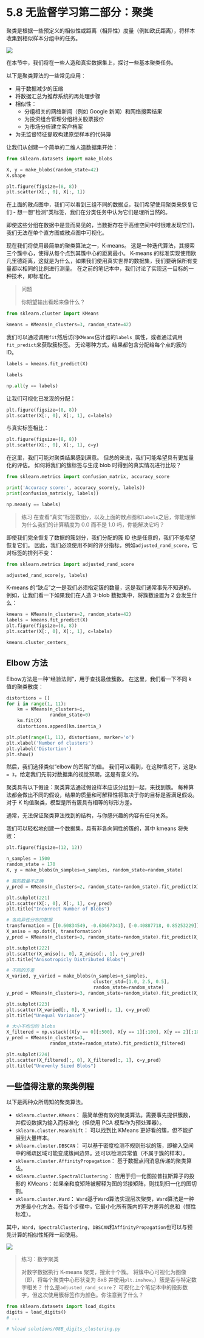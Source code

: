 # 5.8 无监督学习第二部分：聚类

聚类是根据一些预定义的相似性或距离（相异性）度量（例如欧氏距离），将样本收集到相似样本分组中的任务。

![](../img/clustering.png)

在本节中，我们将在一些人造和真实数据集上，探讨一些基本聚类任务。

以下是聚类算法的一些常见应用：

+   用于数据减少的压缩
+   将数据汇总为推荐系统的再处理步骤
+   相似性：
    +   分组相关的网络新闻（例如 Google 新闻）和网络搜索结果
    +   为投资组合管理分组相关股票报价
    +   为市场分析建立客户档案
+   为无监督特征提取构建原型样本的代码簿

让我们从创建一个简单的二维人造数据集开始：

```py
from sklearn.datasets import make_blobs

X, y = make_blobs(random_state=42)
X.shape

plt.figure(figsize=(8, 8))
plt.scatter(X[:, 0], X[:, 1])
```

在上面的散点图中，我们可以看到三组不同的数据点，我们希望使用聚类来恢复它们 - 想一想“检测”类标签，我们在分类任务中认为它们是理所当然的。

即使这些分组在数据中是显而易见的，当数据存在于高维空间中时很难发现它们，我们无法在单个直方图或散点图中可视化。

现在我们将使用最简单的聚类算法之一，K-means。 这是一种迭代算法，其搜索三个簇中心，使得从每个点到其簇中心的距离最小。 K-means 的标准实现使用欧几里德距离，这就是为什么，如果我们使用真实世界的数据集，我们要确保所有变量都以相同的比例进行测量。 在之前的笔记本中，我们讨论了实现这一目标的一种技术，即标准化。

> 问题
> 
> 你期望输出看起来像什么？

```py
from sklearn.cluster import KMeans

kmeans = KMeans(n_clusters=3, random_state=42)
```

我们可以通过调用`fit`然后访问`KMeans`估计器的`labels_`属性，或者通过调用`fit_predict`来获取簇标签。 无论哪种方式，结果都包含分配给每个点的簇的 ID。

```py
labels = kmeans.fit_predict(X)

labels

np.all(y == labels)
```

让我们可视化已发现的分配：

```py
plt.figure(figsize=(8, 8))
plt.scatter(X[:, 0], X[:, 1], c=labels)
```

与真实标签相比：

```py
plt.figure(figsize=(8, 8))
plt.scatter(X[:, 0], X[:, 1], c=y)
```

在这里，我们可能对聚类结果感到满意。 但总的来说，我们可能希望具有更加量化的评估。 如何将我们的簇标签与生成 blob 时得到的真实情况进行比较？

```py
from sklearn.metrics import confusion_matrix, accuracy_score

print('Accuracy score:', accuracy_score(y, labels))
print(confusion_matrix(y, labels))

np.mean(y == labels)
```

> 练习
> 在查看“真实”标签数组`y`，以及上面的散点图和`labels`之后，你能理解为什么我们的计算精度为 0.0 而不是 1.0 吗，你能解决它吗？

即使我们完全恢复了数据的簇划分，我们分配的簇 ID 也是任意的，我们不能希望恢复它们。 因此，我们必须使用不同的评分指标，例如`adjusted_rand_score`，它对标签的排列不变：

```py
from sklearn.metrics import adjusted_rand_score

adjusted_rand_score(y, labels)
```

K-means 的“缺点”之一是我们必须指定簇的数量，这是我们通常事先不知道的。 例如，让我们看一下如果我们在人造 3-blob 数据集中，将簇数设置为 2 会发生什么：

```py
kmeans = KMeans(n_clusters=2, random_state=42)
labels = kmeans.fit_predict(X)
plt.figure(figsize=(8, 8))
plt.scatter(X[:, 0], X[:, 1], c=labels)

kmeans.cluster_centers_
```

## Elbow 方法

Elbow方法是一种“经验法则”，用于查找最佳簇数。 在这里，我们看一下不同 k 值的聚类散度：

```py
distortions = []
for i in range(1, 11):
    km = KMeans(n_clusters=i, 
                random_state=0)
    km.fit(X)
    distortions.append(km.inertia_)

plt.plot(range(1, 11), distortions, marker='o')
plt.xlabel('Number of clusters')
plt.ylabel('Distortion')
plt.show()
```

然后，我们选择类似“elbow 的凹陷”的值。 我们可以看到，在这种情况下，这是`k = 3`，给定我们先前对数据集的视觉预期，这是有意义的。

聚类具有以下假设：聚类算法通过假设样本应该分组到一起，来找到簇。 每种算法都会做出不同的假设，结果的质量和可解释性将取决于你的目标是否满足假设。 对于 K 均值聚类，模型是所有簇具有相等的球形方差。

通常，无法保证聚类算法找到的结构，与你感兴趣的内容有任何关系。

我们可以轻松地创建一个数据集，具有非各向同性的簇的，其中 kmeans 将失败：

```py
plt.figure(figsize=(12, 12))

n_samples = 1500
random_state = 170
X, y = make_blobs(n_samples=n_samples, random_state=random_state)

# 簇的数量不正确
y_pred = KMeans(n_clusters=2, random_state=random_state).fit_predict(X)

plt.subplot(221)
plt.scatter(X[:, 0], X[:, 1], c=y_pred)
plt.title("Incorrect Number of Blobs")

# 各向异性分布的数据
transformation = [[0.60834549, -0.63667341], [-0.40887718, 0.85253229]]
X_aniso = np.dot(X, transformation)
y_pred = KMeans(n_clusters=3, random_state=random_state).fit_predict(X_aniso)

plt.subplot(222)
plt.scatter(X_aniso[:, 0], X_aniso[:, 1], c=y_pred)
plt.title("Anisotropicly Distributed Blobs")

# 不同的方差
X_varied, y_varied = make_blobs(n_samples=n_samples,
                                cluster_std=[1.0, 2.5, 0.5],
                                random_state=random_state)
y_pred = KMeans(n_clusters=3, random_state=random_state).fit_predict(X_varied)

plt.subplot(223)
plt.scatter(X_varied[:, 0], X_varied[:, 1], c=y_pred)
plt.title("Unequal Variance")

# 大小不均匀的 blobs
X_filtered = np.vstack((X[y == 0][:500], X[y == 1][:100], X[y == 2][:10]))
y_pred = KMeans(n_clusters=3,
                random_state=random_state).fit_predict(X_filtered)

plt.subplot(224)
plt.scatter(X_filtered[:, 0], X_filtered[:, 1], c=y_pred)
plt.title("Unevenly Sized Blobs")
```

## 一些值得注意的聚类例程

以下是两种众所周知的聚类算法。

+   `sklearn.cluster.KMeans`：
    最简单但有效的聚类算法。需要事先提供簇数，并假设数据为输入而标准化（但使用 PCA 模型作为预处理器）。
+   `sklearn.cluster.MeanShift`：
    可以找到比 KMeans 更好看的簇，但不能扩展到大量样本。
+   `sklearn.cluster.DBSCAN`：
    可以基于密度检测不规则形状的簇，即输入空间中的稀疏区域可能变成簇间边界。还可以检测异常值（不属于簇的样本）。
+   `sklearn.cluster.AffinityPropagation`：
    基于数据点间消息传递的聚类算法。
+   `sklearn.cluster.SpectralClustering`：
    应用于归一化图拉普拉斯算子的投影的 KMeans：如果亲和度矩阵被解释为图的邻接矩阵，则找到归一化的图切割。
+   `sklearn.cluster.Ward`：
    `Ward`基于`Ward`算法实现层次聚类，`Ward`算法是一种方差最小化方法。在每个步骤中，它最小化所有簇内的平方差异的总和（惯性标准）。

其中，`Ward`，`SpectralClustering`，`DBSCAN`和`AffinityPropagation`也可以与预先计算的相似性矩阵一起使用。

![](../img/cluster_comparison.png)

> 练习：数字聚类
> 
> 对数字数据执行 K-means 聚类，搜索十个簇。 将簇中心可视化为图像（即，将每个聚类中心形状变为 8x8 并使用`plt.imshow`。）簇是否与特定数字相关？ 什么是`adjusted_rand_score`？
> 可视化上个笔记本中的投影数字，但这次使用簇标签作为颜色。你注意到了什么？

```py
from sklearn.datasets import load_digits
digits = load_digits()
# ...

# %load solutions/08B_digits_clustering.py
```
